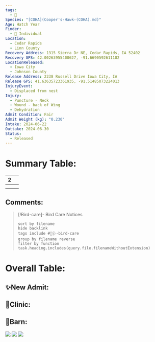 ```yaml
---
tags:
  - 🦅
Species: "[COHA](Cooper's-Hawk-(COHA).md)"
Age: Hatch Year
Finder:
  - 🧑 Individual
Location:
  - Cedar Rapids
  - Linn County
Recovery Address: 1315 Sierra Dr NE, Cedar Rapids, IA 52402
Recovery GPS: 42.00263955400627, -91.6690592611182
LocationReleased:
  - Iowa City
  - Johnson County
Release Address: 2238 Russell Drive Iowa City, IA
Release GPS: 41.63635723361935, -91.51485073224013
InjuryEvent:
  - Displaced from nest
Injury:
  - Puncture - Neck
  - Wound - back of Wing
  - Dehydration
Admit Condition: Fair
Admit Weight (kg): "0.230"
Intake: 2024-06-22
Outtake: 2024-06-30
Status:
  - Released
---
```


# Summary Table:

<div><table class="dataview table-view-table"><thead class="table-view-thead"><tr class="table-view-tr-header"><th class="table-view-th"><span></span><span class="dataview small-text">2</span></th><th class="table-view-th"><span></span></th></tr></thead><tbody class="table-view-tbody"><tr><td><span></span></td><td><span></span></td></tr><tr><td><span></span></td><td><span></span></td></tr></tbody></table></div>

## Comments:

> [!Bird-care]- Bird Care Notices
>   ```tasks 
>   sort by filename
>   hide backlink
>   tags include #🦅🩺-bird-care 
>   group by filename reverse
>   filter by function task.heading.includes(query.file.filenameWithoutExtension)
>   ```

# Overall Table:

## ✨New Admit:



## 🏥Clinic:



## 🏡Barn:



![](https://lh7-rt.googleusercontent.com/docsz/AD_4nXerxMKLvbEt3siedJaTMslhzPwF50AIu5ZuDwvCl2QTbeJyViK2wPAei1XAx3fNKGyy3ABXZXYIzm70qrbzqnlPX-deTPg7DdeZC99a0AmrIZDjrL6Upau0IFmOsaGcfISQgqkEomtoCpIWNOwAZeQ8ZtgA?key=cxSg_ERBRTllu6PEUsv0JQ) ![](https://lh7-rt.googleusercontent.com/docsz/AD_4nXeMp1-3JogDYpwEZbFplPbbFOsW2FPNx5EJ5NJ9Jyv8-SKhmIaELf-bm0nQ9P02g5d5rhmG-od9IldwaX1uBPBsLTKJNtQZYRVhYs_Q8YYs2k7Uvl9sUDZ5gwF87i5jFQ9-JucNcgGXSiMZoyKYEh1fua9W?key=cxSg_ERBRTllu6PEUsv0JQ) ![](https://lh7-rt.googleusercontent.com/docsz/AD_4nXczLqT2wYEc4-IfSJcYtIX7Aj3dwayt5AaHEjtjjCGE90jjqcgjUjwm8pYZmbw44qReYtL9p35B4_Hr0Ev6gbtp_tKQHHzAGeZ9PaNTlqMYH-OEap8tH4XIOd0fM_izApmNfvJLVresCgaUrnE3DDvQp6o?key=cxSg_ERBRTllu6PEUsv0JQ)